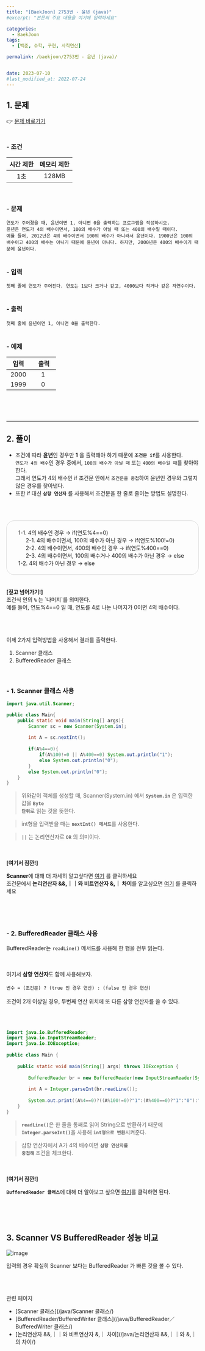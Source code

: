 ```yaml
---
title: "[BaekJoon] 2753번 - 윤년 (java)"
#excerpt: "본문의 주요 내용을 여기에 입력하세요"

categories:
  - BaekJoon
tags:
  - [백준, 수학, 구현, 사칙연산]

permalink: /baekjoon/2753번 - 윤년 (java)/


date: 2023-07-10
#last_modified_at: 2022-07-24
---
```


## 1. 문제
👉 [문제 바로가기](https://www.acmicpc.net/problem/2753)<br><br>
###  - 조건
  
| 시간 제한 | 메모리 제한 |
|:--------:|:--------:|
|1초|128MB|

<br>

### - 문제
```연도가 주어졌을 때, 윤년이면 1, 아니면 0을 출력하는 프로그램을 작성하시오.```<br>
```윤년은 연도가 4의 배수이면서, 100의 배수가 아닐 때 또는 400의 배수일 때이다.```<br>
```예를 들어, 2012년은 4의 배수이면서 100의 배수가 아니라서 윤년이다. 1900년은 100의 배수이고 400의 배수는 아니기 때문에 윤년이 아니다. 하지만, 2000년은 400의 배수이기 때문에 윤년이다.```
<br><br>

### - 입력
```첫째 줄에 연도가 주어진다. 연도는 1보다 크거나 같고, 4000보다 작거나 같은 자연수이다.```
<br><br>

### - 출력
```첫째 줄에 윤년이면 1, 아니면 0을 출력한다.```
<br><br>

### - 예제
  
| &nbsp;&nbsp;입력&nbsp;&nbsp; | &nbsp;&nbsp; 출력&nbsp;&nbsp; |
|:--------:|:--------:|
|2000|1|
|1999|0|

  
<br><br><br>

---
## 2. 풀이
- 조건에 따라 <b>윤년</b>인 경우만 <b>1</b> 을 출력해야 하기 때문에 <code><b>조건문 if</b></code>를 사용한다.<br>
`연도가 4의 배수`인 경우 중에서, `100의 배수가 아닐 때` 또는 `400의 배수일 때`를 찾아야 한다.<br>
그래서 연도가 4의 배수인 if 조건문 안에서 `조건문을 중첩`하여 윤년인 경우와 그렇지 않은 경우를 찾아낸다.<br>
- 또한 if 대신 <code><b>삼항 연산자</b></code> 를 사용해서 조건문을 한 줄로 줄이는 방법도 설명한다.

<br><br>
<div style="border:1px solid lightgray;padding:20px 30px;border-radius:20px;">
1-1. 4의 배수인 경우 → if(연도%4==0)<br>
&nbsp;&nbsp;&nbsp;&nbsp;&nbsp;2-1. 4의 배수이면서, 100의 배수가 아닌 경우 → if(연도%100!=0)<br>
&nbsp;&nbsp;&nbsp;&nbsp;&nbsp;2-2. 4의 배수이면서, 400의 배수인 경우 → if(연도%400==0)<br>
&nbsp;&nbsp;&nbsp;&nbsp;&nbsp;2-3. 4의 배수이면서, 100의 배수거나 400의 배수가 아닌 경우 → else<br>
1-2. 4의 배수가 아닌 경우 → else
</div>
<br><br>
<b>[짚고 넘어가기!]</b><br>
조건식 안의 <code><b>%</b></code> 는 `나머지`를 의미한다.<br>
예를 들어, 연도%4==0 일 때, 연도를 4로 나눈 나머지가 0이면 4의 배수이다.


<br><br><br>
이제 2가지 입력방법을 사용해서 결과를 출력한다.

1. Scanner 클래스
2. BufferedReader 클래스
<br><br><br>

### - 1. Scanner 클래스 사용
```java
import java.util.Scanner;

public class Main{
    public static void main(String[] args){
        Scanner sc = new Scanner(System.in);
        
        int A = sc.nextInt();
        
        if(A%4==0){
            if(A%100!=0 || A%400==0) System.out.println("1");
            else System.out.println("0");
        } 
        else System.out.println("0");
    }
} 
```
> 위와같이 객체를 생성할 때, Scanner(System.in) 에서 <code><b>System.in</b></code> 은 입력한 값을 <code><b>Byte 단위</b></code>로 읽는 것을 뜻한다.

> int형을 입력받을 때는 <code><b>nextInt() 메서드</b></code>를 사용한다.

> <code><b>||</b></code> 는 논리연산자로 <code><b>OR</b></code> 의 의미이다.

<br><br>
<b>[여기서 잠깐!]</b>
<div class="box"><b>Scanner</b>에 대해 더 자세히 알고싶다면 <a href="/java/Scanner 클래스/" class="underline"> 여기</a> 를 클릭하세요</div>
<div class="box">조건문에서 <b>논리연산자 &&,｜｜와 비트연산자 &,｜ 차이</b>를 알고싶으면 <a href="/java/논리연산자 &&,｜｜와 &,｜의 차이/" class="underline"> 여기</a>  를 클릭하세요</div>


<br><br><br>

### - 2. BufferedReader 클래스 사용
BufferedReader는 `readLine()` 메서드를 사용해 한 행을 전부 읽는다.<br><br><br>

여기서 <b>삼항 연산자</b>도 함께 사용해보자.<br><br>
```변수 = (조건문) ? (true 인 경우 연산) : (false 인 경우 연산)```
<br><br>
조건이 2개 이상일 경우, 두번째 연산 위치에 또 다른 삼항 연산자를 쓸 수 있다.
<br><br><br><br>


```java
import java.io.BufferedReader;
import java.io.InputStreamReader;
import java.io.IOException;
 
public class Main {
 
	public static void main(String[] args) throws IOException {
        
		BufferedReader br = new BufferedReader(new InputStreamReader(System.in));
 
		int A = Integer.parseInt(br.readLine());
		
		System.out.print((A%4==0)?((A%100!=0)?"1":(A%400==0)?"1":"0"):"0");
	}
}
```
> <code><b>readLine()</b></code>은 한 줄을 통째로 읽어 String으로 반환하기 때문에 <code><b>Integer.parseInt()</b></code>을 사용해 <code><b>int형으로 변환</b></code>시켜준다.

> 삼항 연산자에서 A가 4의 배수이면 <code><b>삼항 연산자를 중첩해</b></code> 조건을 체크한다.<br>

<br><br>
<b>[여기서 잠깐!]</b>
<div class="box"><code><b>BufferedReader 클래스</b></code>에 대해 더 알아보고 싶으면 <a href="/java/BufferedReader／BufferedWriter 클래스/" class="underline"> 여기</a>를 클릭하면 된다.</div>

<br><br><br>

## 3. Scanner VS BufferedReader 성능 비교
![image](https://github.com/cjoungi/cjoungi.github.io/assets/113075984/cacd164c-8b0b-42f6-b76a-f17cbdadca62)

입력의 경우 확실히 Scanner 보다는 <span class="color">BufferedReader 가 빠른 것을 볼 수 있다.</span>


<br><br><br>
<span class="color">관련 페이지</span><br>
- [Scanner 클래스](/java/Scanner 클래스/)
- [BufferedReader/BufferedWriter 클래스](/java/BufferedReader／BufferedWriter 클래스/)
- [논리연산자 &&,｜｜와 비트연산자 &,｜ 차이](/java/논리연산자 &&,｜｜와 &,｜의 차이/)
<br><br><br>